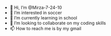 - 👋 Hi, I’m @Mirza-7-24-10
- 👀 I’m interested in soccer
- 🌱 I’m currently learning in school
- 💞️ I’m looking to collaborate on my coding skills
- 📫 How to reach me is by my gmail

<!---
Mirza-7-24-10/Mirza-7-24-10 is a ✨ special ✨ repository because its `README.md` (this file) appears on your GitHub profile.
You can click the Preview link to take a look at your changes.
--->
